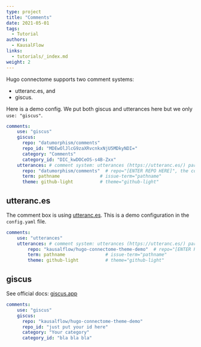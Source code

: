 ```yaml
---
type: project
title: "Comments"
date: 2021-05-01
tags:
  - Tutorial
authors:
  - KausalFlow
links:
  - tutorials/_index.md
weight: 2
---
```


Hugo connectome supports two comment systems:

- utteranc.es, and
- giscus.

Here is a demo config. We put both giscus and utterances here but we only `use: "giscus"`.


```yaml
comments:
    use: "giscus"
    giscus:
      repo: "datumorphism/comments"
      repo_id: "MDEwOlJlcG9zaXRvcnkxNjU5MDkyNDI="
      category: "Comments"
      category_id: "DIC_kwDOCeOS-s4B-Zxx"
    utterances: # comment system: utterances (https://utteranc.es/) parameters
      repo: "datumorphism/comments"  # repo="[ENTER REPO HERE]", the comments will appear as issues in this repository on github.
      term: pathname               # issue-term="pathname"
      theme: github-light          # theme="github-light"
```

## utteranc.es

The comment box is using [utteranc.es](https://utteranc.es/). This is a demo configuration in the `config.yaml` file.

```yaml
comments:
    use: "utterances"
    utterances: # comment system: utterances (https://utteranc.es/) parameters
        repo: "kausalflow/hugo-connectome-theme-demo"  # repo="[ENTER REPO HERE]", the comments will appear as issues in this repository on github.
        term: pathname               # issue-term="pathname"
        theme: github-light          # theme="github-light"
```

## giscus

See official docs: [giscus.app](https://giscus.app/)

```yaml
comments:
    use: "giscus"
    giscus:
      repo: "kausalflow/hugo-connectome-theme-demo"
      repo_id: "just put your id here"
      category: "Your category"
      category_id: "bla bla bla"
```